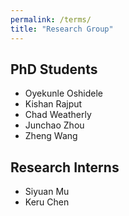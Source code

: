 ```yaml
---
permalink: /terms/
title: "Research Group"
---
```

## PhD Students

* Oyekunle Oshidele
* Kishan Rajput
* Chad Weatherly
* Junchao Zhou
* Zheng Wang

## Research Interns

* Siyuan Mu
* Keru Chen

